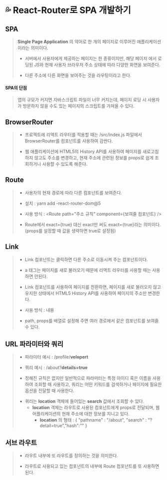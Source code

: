 # 💦 React-Router로 SPA 개발하기

## SPA
> __Single Page Application__ 의 약어로 한 개의 페이지로 이루어진 애플리케이션이라는 의미이다.
> + 서버에서 사용자에게 제공하는 페이지는 한 종류이지만, 해당 페이지 에서 로딩된 JS와 현재 사용자 브라우저 주소 상태에 따라 다양한 화면을 보여준다.
> - 다른 주소에 다른 화면을 보여주는 것을 라우팅이라고 한다.
#### SPA의 단점
> 앱의 규모가 커지면 자바스크립트 파일이 너무 커지는데, 페이지 로딩 시 사용자가 방문하지 않을 수도 있는 페이지의 스크립트를 가져올 수 있다.

## BrowserRouter
> + 프로젝트에 리액트 라우터를 적용할 때는 /src/index.js 파일에서 BrowserRouter를 컴포넌트를 사용하여 감싼다.
> - 웹 애플리케이션에 HTML5의 History API를 사용하여 페이지를 새로고침하지 않고도 주소를 변경하고, 현재 주소에 관련된 정보를 props로 쉽게 조회하거나 사용할 수 있도록 해준다.

## Route
> * 사용자의 현재 경로에 따라 다른 컴포넌트를 보여준다.
> + 설치 : yarn add -react-router-dom@5
> - 사용 방식 : <Route path="주소 규칙" component={보여줄 컴포넌트} />
> * Route에서 exact={true} 대신 exact만 써도 exact={true}라는 의미이다.(props를 설정할 때 값을 생략하면 true로 설정됨)

## Link
> + Link 컴포넌트는 클릭하면 다른 주소로 이동시켜 주는 컴포넌트이다.
> - a 태그는 페이지를 새로 불러오기 때문에 리액트 라우터를 사용할 때는 사용하면 안된다.
> * Link 컴포넌트를 사용하여 페이지를 전환하면, 페이지를 새로 불러오지 않고 유지한 상태에서 HTML5 History API를 사용하여 페이지의 주소만 변경한다.
> + 사용 방식 : <Link to="주소">내용</Link>
> - path, props를 배열로 설정해 주면 여러 경로에서 같은 컴포넌트를 보여줄 수 있다.

## URL 파라미터와 쿼리
> + 파라미터 예시 : /profile/__velopert__
> - 쿼리 예시 : /about?__details=true__
> * 정해진 규칙은 없지만 일반적으로 파라미터는 특정 아이디 혹은 이름을 사용하여 조회할 때 사용하고, 쿼리는 어떤 키워드를 검색하거나 페이지에 필요한 옵션을 전달할 때 사용한다.
> + 쿼리는 __location__ 객체에 들어있는 __search__ 값에서 조회할 수 있다.
>   + __location__ 객체는 라우트로 사용된 컴포넌트에게 props로 전달되며, 웹 어플리케이션의 현재 주소에 대한 정보를 지니고 있다.
>       + __location__ 의 형태 : { "pathname" : "/about", "search" : "?detail=true","hash":"" }

## 서브 라우트
> + 라우트 내부에 또 라우트를 정의하는 것을 의미한다.
> - 라우트로 사용되고 있는 컴포넌트의 내부에 Route 컴포넌트를 또 사용하면 된다.